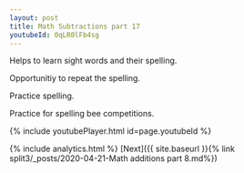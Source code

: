 ```yaml
---
layout: post
title: Math Subtractions part 17
youtubeId: 0qLR0lFb4sg
---
```

 
 
Helps to learn sight words and their spelling.

Opportunitiy to repeat the spelling. 

Practice spelling. 
 
Practice for spelling bee competitions. 
 
{% include youtubePlayer.html id=page.youtubeId %}
 
 
{% include analytics.html %} 
[Next]({{ site.baseurl }}{% link  split3/_posts/2020-04-21-Math additions part 8.md%})
 

